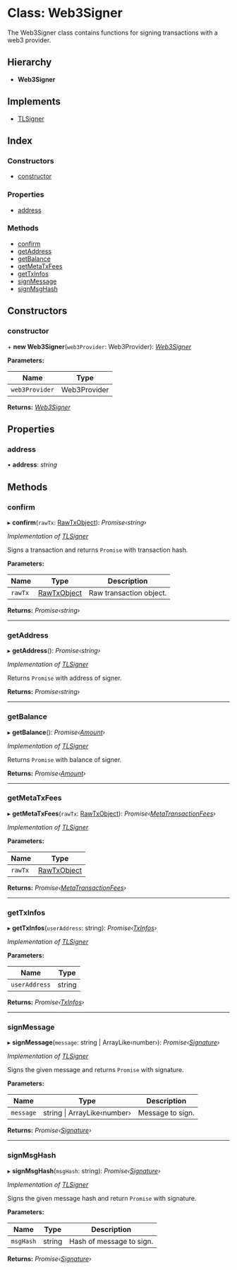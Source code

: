 # Class: Web3Signer

The Web3Signer class contains functions for signing transactions with a web3 provider.

## Hierarchy

- **Web3Signer**

## Implements

- [TLSigner](../interfaces/_signers_tlsigner_.tlsigner.md)

## Index

### Constructors

- [constructor](_signers_web3signer_.web3signer.md#constructor)

### Properties

- [address](_signers_web3signer_.web3signer.md#address)

### Methods

- [confirm](_signers_web3signer_.web3signer.md#confirm)
- [getAddress](_signers_web3signer_.web3signer.md#getaddress)
- [getBalance](_signers_web3signer_.web3signer.md#getbalance)
- [getMetaTxFees](_signers_web3signer_.web3signer.md#getmetatxfees)
- [getTxInfos](_signers_web3signer_.web3signer.md#gettxinfos)
- [signMessage](_signers_web3signer_.web3signer.md#signmessage)
- [signMsgHash](_signers_web3signer_.web3signer.md#signmsghash)

## Constructors

### constructor

\+ **new Web3Signer**(`web3Provider`: Web3Provider): _[Web3Signer](_signers_web3signer_.web3signer.md)_

**Parameters:**

| Name           | Type         |
| -------------- | ------------ |
| `web3Provider` | Web3Provider |

**Returns:** _[Web3Signer](_signers_web3signer_.web3signer.md)_

## Properties

### address

• **address**: _string_

## Methods

### confirm

▸ **confirm**(`rawTx`: [RawTxObject](../interfaces/_typings_.rawtxobject.md)): _Promise‹string›_

_Implementation of [TLSigner](../interfaces/_signers_tlsigner_.tlsigner.md)_

Signs a transaction and returns `Promise` with transaction hash.

**Parameters:**

| Name    | Type                                                  | Description             |
| ------- | ----------------------------------------------------- | ----------------------- |
| `rawTx` | [RawTxObject](../interfaces/_typings_.rawtxobject.md) | Raw transaction object. |

**Returns:** _Promise‹string›_

---

### getAddress

▸ **getAddress**(): _Promise‹string›_

_Implementation of [TLSigner](../interfaces/_signers_tlsigner_.tlsigner.md)_

Returns `Promise` with address of signer.

**Returns:** _Promise‹string›_

---

### getBalance

▸ **getBalance**(): _Promise‹[Amount](../interfaces/_typings_.amount.md)›_

_Implementation of [TLSigner](../interfaces/_signers_tlsigner_.tlsigner.md)_

Returns `Promise` with balance of signer.

**Returns:** _Promise‹[Amount](../interfaces/_typings_.amount.md)›_

---

### getMetaTxFees

▸ **getMetaTxFees**(`rawTx`: [RawTxObject](../interfaces/_typings_.rawtxobject.md)): _Promise‹[MetaTransactionFees](../interfaces/_typings_.metatransactionfees.md)›_

_Implementation of [TLSigner](../interfaces/_signers_tlsigner_.tlsigner.md)_

**Parameters:**

| Name    | Type                                                  |
| ------- | ----------------------------------------------------- |
| `rawTx` | [RawTxObject](../interfaces/_typings_.rawtxobject.md) |

**Returns:** _Promise‹[MetaTransactionFees](../interfaces/_typings_.metatransactionfees.md)›_

---

### getTxInfos

▸ **getTxInfos**(`userAddress`: string): _Promise‹[TxInfos](../interfaces/_typings_.txinfos.md)›_

_Implementation of [TLSigner](../interfaces/_signers_tlsigner_.tlsigner.md)_

**Parameters:**

| Name          | Type   |
| ------------- | ------ |
| `userAddress` | string |

**Returns:** _Promise‹[TxInfos](../interfaces/_typings_.txinfos.md)›_

---

### signMessage

▸ **signMessage**(`message`: string | ArrayLike‹number›): _Promise‹[Signature](../interfaces/_typings_.signature.md)›_

_Implementation of [TLSigner](../interfaces/_signers_tlsigner_.tlsigner.md)_

Signs the given message and returns `Promise` with signature.

**Parameters:**

| Name      | Type                            | Description      |
| --------- | ------------------------------- | ---------------- |
| `message` | string &#124; ArrayLike‹number› | Message to sign. |

**Returns:** _Promise‹[Signature](../interfaces/_typings_.signature.md)›_

---

### signMsgHash

▸ **signMsgHash**(`msgHash`: string): _Promise‹[Signature](../interfaces/_typings_.signature.md)›_

_Implementation of [TLSigner](../interfaces/_signers_tlsigner_.tlsigner.md)_

Signs the given message hash and return `Promise` with signature.

**Parameters:**

| Name      | Type   | Description              |
| --------- | ------ | ------------------------ |
| `msgHash` | string | Hash of message to sign. |

**Returns:** _Promise‹[Signature](../interfaces/_typings_.signature.md)›_
